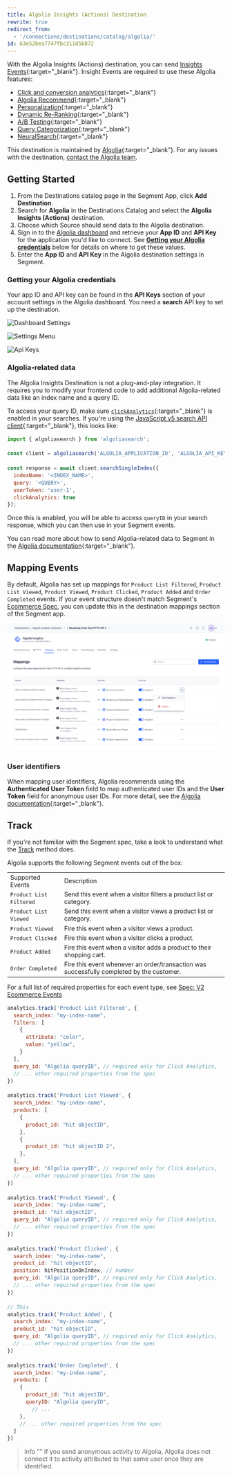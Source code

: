 ```yaml
---
title: Algolia Insights (Actions) Destination
rewrite: true
redirect_from:
  - '/connections/destinations/catalog/algolia/'
id: 63e52bea7747fbc311d5b872
---
```

With the Algolia Insights (Actions) destination, you can send [Insights Events](https://www.algolia.com/doc/guides/sending-events/getting-started/){:target="_blank"}. Insight Events are required to use these Algolia features: 

- [Click and conversion analytics](https://www.algolia.com/doc/guides/search-analytics/overview/){:target="_blank"}
- [Algolia Recommend](https://www.algolia.com/doc/guides/algolia-recommend/overview/){:target="_blank"}
- [Personalization](https://www.algolia.com/doc/guides/personalization/classic-personalization/what-is-personalization/){:target="_blank"}
- [Dynamic Re-Ranking](https://www.algolia.com/doc/guides/algolia-ai/re-ranking/){:target="_blank"}
- [A/B Testing](https://www.algolia.com/doc/guides/ab-testing/what-is-ab-testing/){:target="_blank"}
- [Query Categorization](https://www.algolia.com/doc/guides/algolia-ai/query-categorization/){:target="_blank"}
- [NeuralSearch](https://www.algolia.com/doc/guides/getting-started/neuralsearch/){:target="_blank"}

This destination is maintained by [Algolia](https://www.algolia.com/){:target="_blank”}. For any issues with the destination, [contact the Algolia team](mailto:hey@algolia.com).

## Getting Started

1. From the Destinations catalog page in the Segment App, click **Add Destination**.
2. Search for **Algolia** in the Destinations Catalog and select the **Algolia Insights (Actions)** destination.
3. Choose which Source should send data to the Algolia destination.
4. Sign in to the [Algolia dashboard](https://dashboard.algolia.com/users/sign_in) and retrieve your **App ID** and **API Key** for the application you'd like to connect. See **[Getting your Algolia credentials](#getting-your-algolia-credentials)** below for details on where to get these values.
5. Enter the **App ID** and **API Key** in the Algolia destination settings in Segment.

### Getting your Algolia credentials

Your app ID and API key can be found in the **API Keys** section of your account settings in the Algolia dashboard. You need a **search** API key to set up the destination.

![Dashboard Settings](images/algolia_dashboard_settings.png)

![Settings Menu](images/algolia_settings_menu.png)

![Api Keys](images/algolia_api_keys.png)

### Algolia-related data

The Algolia Insights Destination is not a plug-and-play integration. It requires you to modify your frontend code to add additional Algolia-related data like an index name and a query ID.

To access your query ID, make sure [`clickAnalytics`](https://www.algolia.com/doc/api-reference/api-parameters/clickAnalytics/){:target="_blank"} is enabled in your searches. If you're using the [JavaScript v5 search API client](https://www.algolia.com/doc/libraries/javascript/v5/methods/search/search-single-index/?client=javascript){:target="_blank"}, this looks like:

```js
import { algoliasearch } from 'algoliasearch';

const client = algoliasearch('ALGOLIA_APPLICATION_ID', 'ALGOLIA_API_KEY');

const response = await client.searchSingleIndex({
  indexName: '<INDEX_NAME>',
  query: '<QUERY>',
  userToken: 'user-1',
  clickAnalytics: true
});
``` 

Once this is enabled, you will be able to access `queryID` in your search response, which you can then use in your Segment events.

You can read more about how to send Algolia-related data to Segment in the [Algolia documentation](https://www.algolia.com/doc/guides/sending-events/connectors/segment/#augment-your-segment-events-with-algolia-related-data){:target="_blank”}.

## Mapping Events

By default, Algolia has set up mappings for `Product List Filtered`, `Product List Viewed`, `Product Viewed`, `Product Clicked`, `Product Added` and `Order Completed` events. If your event structure doesn't match Segment's [Ecommerce Spec](/docs/connections/spec/ecommerce/v2/), you can update this in the destination mappings section of the Segment app.

![Mappings Tab](images/mappings_tab.png)

### User identifiers

When mapping user identifiers, Algolia recommends using the **Authenticated User Token** field to map authenticated user IDs and the **User Token** field for anonymous user IDs. For more detail, see the [Algolia documentation](https://www.algolia.com/doc/guides/sending-events/concepts/usertoken/#persistent-user-token){:target="_blank"}.

## Track

If you're not familiar with the Segment spec, take a look to understand what the [Track](/docs/connections/spec/track/) method does.

Algolia supports the following Segment events out of the box:

<table>
  <tr>
    <td>Supported Events</td>
    <td>Description</td>
  </tr>
  <tr>
    <td><code>Product List Filtered</code></td>
    <td>Send this event when a visitor filters a product list or category.</td>
  </tr>
  <tr>
    <td><code>Product List Viewed</code></td>
    <td>Send this event when a visitor views a product list or category.</td>
  </tr>
  <tr>
    <td><code>Product Viewed</code></td>
    <td>Fire this event when a visitor views a product.</td>
  </tr>
  <tr>
    <td><code>Product Clicked</code></td>
    <td>Fire this event when a visitor clicks a product.</td>
  </tr>
  <tr>
    <td><code>Product Added</code></td>
    <td>Fire this event when a visitor adds a product to their shopping cart.</td>
  </tr>
  <tr>
    <td><code>Order Completed</code></td>
    <td>Fire this event whenever an order/transaction was successfully completed by the customer.</td>
  </tr>
</table>

For a full list of required properties for each event type, see [Spec: V2 Ecommerce Events](/docs/connections/spec/ecommerce/v2/)

```js
analytics.track('Product List Filtered', {
  search_index: "my-index-name",
  filters: [
    {
      attribute: "color",
      value: "yellow",
    }
  ],
  query_id: "Algolia queryID", // required only for Click Analytics,
  // ... other required properties from the spec
})

analytics.track('Product List Viewed', {
  search_index: "my-index-name",
  products: [
    {
      product_id: "hit objectID",
    },
    {
      product_id: "hit objectID 2",
    },
  ],
  query_id: "Algolia queryID", // required only for Click Analytics,
  // ... other required properties from the spec
})

analytics.track('Product Viewed', {
  search_index: "my-index-name",
  product_id: "hit objectID",
  query_id: "Algolia queryID", // required only for Click Analytics,
  // ... other required properties from the spec
})

analytics.track('Product Clicked', {
  search_index: "my-index-name",
  product_id: "hit objectID",
  position: hitPositionOnIndex, // number
  query_id: "Algolia queryID", // required only for Click Analytics,
  // ... other required properties from the spec
})

// This 
analytics.track('Product Added', {
  search_index: "my-index-name",
  product_id: "hit objectID",
  query_id: "Algolia queryID", // required only for Click Analytics,
  // ... other required properties from the spec
})

analytics.track('Order Completed', {
  search_index: "my-index-name",
  products: [
    {
      product_id: "hit objectID",
      queryID: "Algolia queryID",
        // ...
    },
    // ... other required properties from the spec
  ]
})
```

> info ""
> If you send anonymous activity to Algolia, Algolia does not connect it to activity attributed to that same user once they are identified.
